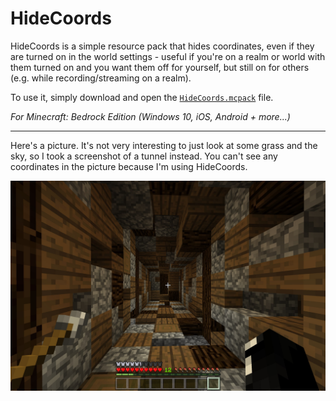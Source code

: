# HideCoords

HideCoords is a simple resource pack that hides coordinates, even if they are turned on in the world settings - useful if you're on a realm or world with them turned on and you want them off for yourself, but still on for others (e.g. while recording/streaming on a realm).

To use it, simply download and open the [`HideCoords.mcpack`](https://raw.githubusercontent.com/TheDragonRing/hidecoords/master/HideCoords.mcpack) file.

_For Minecraft: Bedrock Edition (Windows 10, iOS, Android + more...)_

---

Here's a picture. It's not very interesting to just look at some grass and the sky, so I took a screenshot of a tunnel instead. You can't see any coordinates in the picture because I'm using HideCoords.

![](no-coords.jpg)
